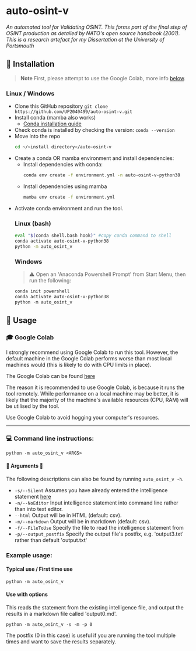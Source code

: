 # auto-osint-v #

*An automated tool for Validating OSINT. This forms part of the final step of OSINT production as 
detailed by NATO's open source handbook (2001). This is a research artefact for my Dissertation at 
the University of Portsmouth*

## 📁 Installation

> **Note**
> First, please attempt to use the Google Colab, more info [below](#mortar_board-google-colab).


### Linux / Windows

- Clone this GitHub repository ```git clone https://github.com/UP2040499/auto-osint-v.git```
- Install conda (mamba also works) 
  - [Conda installation guide](https://conda.io/projects/conda/en/latest/user-guide/install/index.html)
- Check conda is installed by checking the version: ```conda --version```
- Move into the repo
    ```bash
    cd ~/<install directory>/auto-osint-v 
    ```
- Create a conda OR mamba environment and install dependencies:
  - Install dependencies with conda:
    ```bash
    conda env create -f environment.yml -n auto-osint-v-python38
    ```
  - Install dependencies using mamba
    ```bash
    mamba env create -f environment.yml
    ```
- Activate conda environment and run the tool.
    ### Linux (bash)
    ```bash
    eval "$(conda shell.bash hook)" #copy conda command to shell
    conda activate auto-osint-v-python38
    python -m auto_osint_v
    ```
    ### Windows
    > :warning: Open an 'Anaconda Powershell Prompt' from Start Menu, then run the following:
    ```powershell
    conda init powershell
    conda activate auto-osint-v-python38
    python -m auto_osint_v
    ```

## 🚀 Usage

### 🎓 Google Colab
I strongly recommend using Google Colab to run this tool. However, the default machine in the Google
Colab performs worse than most local machines would (this is likely to do with CPU limits in place).

The Google Colab can be found [here](https://colab.research.google.com/drive/18_PY8sSLYn3ThPBJMMSAfrjj_CxXu1h1?usp=sharing)

The reason it is recommended to use Google Colab, is because it runs the tool remotely.
While performance on a local machine may be better, it is likely that the majority of the machine's
available resources (CPU, RAM) will be utilised by the tool. 

Use Google Colab to avoid hogging your computer's resources.

---
### 💻 Command line instructions:
```shell
python -m auto_osint_v <ARGS>
```

#### 🚧 Arguments 🚧
The following descriptions can also be found by running `auto_osint_v -h`.

- `-s/--Silent` Assumes you have already entered the intelligence statement 
  [here](auto_osint_v/data_files/intelligence_file.txt)
- `-n/--NoEditor` Input intelligence statement into command line rather than into text editor.
- `--html` Output will be in HTML (default: csv).
- `-m/--markdown` Output will be in markdown (default: csv).
- `-f/--FileToUse` Specify the file to read the intelligence statement from
- `-p/--output_postfix` Specify the output file's postfix, e.g. 'output3.txt' rather than default 
  'output.txt'

### Example usage:

#### Typical use / First time use

```shell
python -m auto_osint_v
```

#### Use with options

This reads the statement from the existing intelligence file, and output the results in a 
markdown file called 'output0.md'.

```shell
python -m auto_osint_v -s -m -p 0
```
The postfix (0 in this case) is useful if you are running the tool multiple times and want to save the results 
separately.

